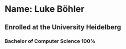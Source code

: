 # Name: Luke Böhler

## Enrolled at the University Heidelberg 
### Bachelor of Computer Science 100%
